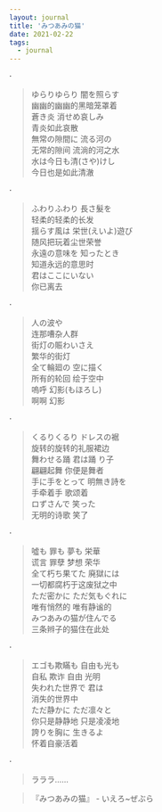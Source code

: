 ```yaml
---
layout: journal
title: 'みつあみの猫'
date: 2021-02-22
tags:
  - journal
---
```



<div lang="ja">

·

> ゆらりゆらり 闇を照らす  
> 幽幽的幽幽的黑暗笼罩着  
> 蒼き炎 消せめ哀しみ  
> 青炎如此哀散  
> 無常の隙間に 流る河の  
> 无常的隙间 流淌的河之水  
> 水は今日も清(さや)けし  
> 今日也是如此清澈  

·

> ふわりふわり 長さ髮を  
> 轻柔的轻柔的长发  
> 揺らす風は 栄世(えいよ)遊び  
> 随风把玩着尘世荣誉  
> 永遠の意味を 知ったとき  
> 知道永远的意思时  
> 君はここにいない  
> 你已离去  

·

> 人の波や  
> 连那嘈杂人群  
> 街灯の賑わいさえ  
> 繁华的街灯  
> 全て輪廻の 空に描く  
> 所有的轮回 绘于空中  
> 嗚呼 幻影(もほろし)  
> 啊啊 幻影  

·

> くるりくるり ドレスの裾  
> 旋转的旋转的礼服裙边  
> 舞わせる踊 君は踊 り子  
> 翩翩起舞 你便是舞者  
> 手に手をとって 明無き詩を  
> 手牵着手 歌颂着  
> ロずさんで 笑った  
> 无明的诗歌 笑了  

·

> 噓も 罪も 夢も 栄華  
> 谎言 罪孽 梦想 荣华  
> 全て朽ち果てた 廃獄には  
> 一切都腐朽于这废狱之中  
> ただ密かに ただ気もぐれに  
> 唯有悄然的 唯有静谧的  
> みつあみの猫が住んでる  
> 三条辫子的猫住在此处  

·

> エゴも欺瞞も 自由も光も  
> 自私 欺诈 自由 光明  
> 失われた世界で 君は  
> 消失的世界中  
> ただ静かに ただ凛々と  
> 你只是静静地 只是凌凌地  
> 誇りを胸に 生きるよ  
> 怀着自豪活着  

·

> ラララ……  
 

> 『みつあみの猫』 - いえろ~ぜぶら

</div>
